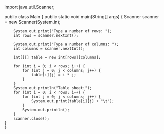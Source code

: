 import java.util.Scanner;

public class Main {
    public static void main(String[] args) {
        Scanner scanner = new Scanner(System.in);
        
        System.out.print("Type a number of rows: ");
        int rows = scanner.nextInt();
        
        System.out.print("Type a number of columns: ");
        int columns = scanner.nextInt();
        
        int[][] table = new int[rows][columns];
        
        for (int i = 0; i < rows; i++) {
            for (int j = 0; j < columns; j++) {
                table[i][j] = i * j;
            }
        }
        System.out.println("Table sheet:");
        for (int i = 0; i < rows; i++) {
            for (int j = 0; j < columns; j++) {
                System.out.print(table[i][j] + "\t");
            }   
            System.out.println();
        }
        scanner.close();
    }
    }
